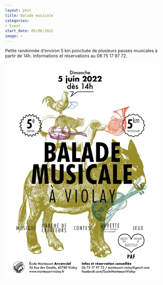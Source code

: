 ```yaml
---
layout: post
title: Balade musicale
categories:
- Event
start_date: 05/06/2022
image: ~
---
```


Petite randonnée d'environ 5 km ponctuée de plusieurs pauses musicales à partir de 14h. Informations et réservations au 06 75 17 97 72.

![](/assets/images/events/2022-06-05_affiche_balade_musicale.jpeg)